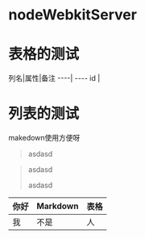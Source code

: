 nodeWebkitServer
================

表格的测试
=====

列名|属性|备注
----| ----
id |


列表的测试
======
makedown使用方便呀


>asdasd

>asdasd
>
>asdasd


<table>
<thead>
<tr>
  <th>你好</th>
  <th>Markdown</th>
  <th>表格</th>
</tr>
</thead>
<tbody>
<tr>
  <td>我</td>
  <td>不是</td>
  <td>人</td>
</tr>
</tbody>
</table>
